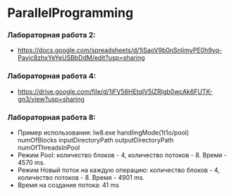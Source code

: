 # ParallelProgramming
### Лабораторная работа 2: 
- https://docs.google.com/spreadsheets/d/1iSaoV9b0nSnIimyPE0h9vq-Pavjc8zhxYeYeUSBbDdM/edit?usp=sharing           
### Лабораторная работа 4: 
- https://drive.google.com/file/d/1jFV56HEtqlV5lZRIgb0wcAk6FUTK-gn3/view?usp=sharing                     
### Лабораторная работа 8:
  - Пример использования: lw8.exe handlingMode(1t1o/pool) numOfBlocks inputDirectoryPath outputDirectoryPath numOfThreadsInPool
  - Режим Pool: количество блоков - 4, количество потоков - 8. Время - 4570 ms.
  - Режим Новый поток на каждую операцию: количество блоков - 4, количество потоков - 8. Время - 4901 ms.
  - Время на создание потока: 41 ms
